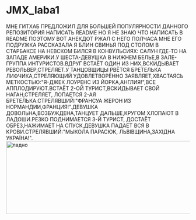 # JMX_laba1
МНЕ ГИТХАБ ПРЕДЛОЖИЛ ДЛЯ БОЛЬШЕЙ ПОПУЛЯРНОСТИ ДАННОГО РЕПОЗИТОРИЯ НАПИСАТЬ README НО Я НЕ ЗНАЮ ЧТО НАПИСАТЬ В README ПОЭТОМУ ВОТ АНЕКДОТ РЖАЛ С НЕГО ПОЛЧАСА МНЕ ЕГО ПОДРУЖКА РАССКАЗАЛА Я БЛИН СВИНЬЯ ПОД СТОЛОМ В СТАРБАКСЕ НА НЕВСКОМ БИЛСЯ В КОНВУЛЬСИЯХ: САЛУН ГДЕ-ТО НА ЗАПАДЕ АМЕРИКИ.У ШЕСТА-ДЕВУШКА В НИЖНЕМ БЕЛЬЕ,В ЗАЛЕ-ГРУППА ИНТУРИСТОВ.ВДРУГ ВСТАЁТ ОДИН ИЗ НИХ,ВСКИДЫВАЕТ РЕВОЛЬВЕР,СТРЕЛЯЕТ.У ТАНЦОВЩИЦЫ РВЁТСЯ БРЕТЕЛЬКА ЛИФЧИКА,СТРЕЛЯЮЩИЙ УДОВЛЕТВОРЁННО ЗАЯВЛЯЕТ,ХВАСТАЯСЬ МЕТКОСТЬЮ:"Я-ДЖЕК ЛОУРЕНС ИЗ ЙОРКА,АНГЛИЯ!",ВСЕ АППЛОДИРУЮТ.ВСТАЁТ 2-ОЙ ТУРИСТ,ВСКИДЫВАЕТ СВОЙ НАГАН,СТРЕЛЯЕТ, ЛОПАЕТСЯ 2-АЯ БРЕТЕЛЬКА.СТРЕЛЯВШИЙ:"ФРАНСУА ЖЕРОН ИЗ НОРМАНДИИ,ФРАНЦИЯ!".ДЕВУШКА ДОВОЛЬНА,ВОЗБУЖДЕНА,ТАНЦУЕТ ДАЛЬШЕ,КРУГОМ ХЛОПАЮТ В ЛАДОШИ.РЕЗКО ПОДНИМАЕТСЯ 3-Й ТУРИСТ, ДОСТАЁТ ОБРЕЗ,НАЖИМАЕТ НА СПУСК,ДЕВУШКА ПАДАЕТ ВСЯ В КРОВИ.СТРЕЛЯВШИЙ:"МЫКОЛА ПАРАСЮК, ЛЬВІВЩИНА,ЗАХІДНА УКРАЇНА!".
<img src="https://sun1-25.userapi.com/c857628/v857628283/3091e/vt9ZZTwekW0.jpg" alt="ладно" width="1200" height="200">
